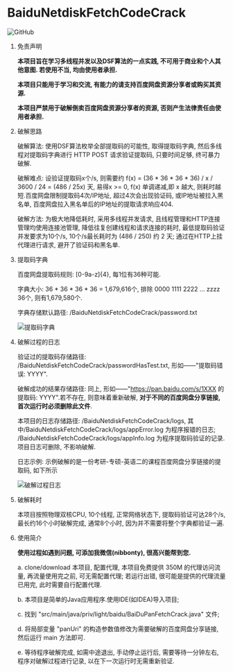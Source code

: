 # BaiduNetdiskFetchCodeCrack

![GitHub](https://img.shields.io/github/license/GuangPingLin/BaiduPanFetchCrack)

1. 免责声明

	**本项目旨在学习多线程并发以及DSF算法的一点实践, 不可用于商业和个人其他意图. 若使用不当, 均由使用者承担.**
	
	**本项目只能用于学习和交流, 有能力的请支持百度网盘资源分享者或购买其资源.**
	
	**本项目严禁用于破解倒卖百度网盘资源分享者的资源, 否则产生法律责任由使用者承担.**
	
2. 破解思路

	破解算法: 使用DSF算法枚举全部提取码的可能性, 取得提取码字典, 然后多线程对提取码字典进行 HTTP POST 请求验证提取码, 只要时间足够, 终可暴力破解.
	
	破解难点: 设验证提取码x个/s, 则需要约 f(x) = (36 * 36 * 36 * 36) / x / 3600 / 24 = (486 / 25x) 天, 易得x >= 0, f(x) 单调递减,即 x 越大, 则耗时越短.百度网盘限制提取码4次/IP地址, 超过4次会出现验证码, 或IP地址被拉入黑名单, 百度网盘拉入黑名单后的IP地址的提取请求响应404.

	破解方法: 为极大地降低耗时, 采用多线程并发请求, 且线程管理和HTTP连接管理均使用连接池管理, 降低往复创建线程和请求连接的耗时, 最低提取码验证并发要求为10个/s, 10个/s最长耗时为 (486 / 250) 约 2 天; 通过在HTTP上挂代理进行请求, 避开了验证码和黑名单.

3. 提取码字典

	百度网盘提取码规则: [0-9a-z]{4}, 每1位有36种可能.
	
	字典大小: 36 * 36 * 36 * 36 = 1,679,616个, 排除 0000 1111 2222 ... zzzz 36个, 则有1,679,580个.
	
	字典存储默认路径: /BaiduNetdiskFetchCodeCrack/password.txt
	
	![提取码字典](https://user-images.githubusercontent.com/43131785/162620894-bbc34322-4c6c-4062-a8c3-45729ba14a25.png)
	
4. 破解过程的日志

	验证过的提取码存储路径: /BaiduNetdiskFetchCodeCrack/passwordHasTest.txt, 形如——"提取码错误: YYYY".

	破解成功的结果存储路径: 同上, 形如——"https://pan.baidu.com/s/1XXX 的提取码: YYYY".若不存在, 则意味着重新破解, **对于不同的百度网盘分享链接, 首次运行时必须删除此文件**.
	
	本项目的日志存储路径: /BaiduNetdiskFetchCodeCrack/logs, 其中/BaiduNetdiskFetchCodeCrack/logs/appError.log 为程序报错的日志; /BaiduNetdiskFetchCodeCrack/logs/appInfo.log 为程序提取码验证的记录.项目日志可删除, 不影响破解.
	
	日志示例: 示例破解的是一份考研-专硕-英语二的课程百度网盘分享链接的提取码, 如下所示

	![破解过程日志](https://user-images.githubusercontent.com/43131785/162657406-1bb89502-e3f3-4118-b377-7cb3ba4ba1a4.png)

5. 破解耗时

	本项目按照物理双核CPU, 10个线程, 正常网络状态下, 提取码验证可达28个/s, 最长约16个小时破解完成, 通常8个小时, 因为并不需要将整个字典都验证一遍.
	
6. 使用简介

	**使用过程如遇到问题, 可添加我微信(nibbonty), 很高兴能帮到您.**

	a. clone/download 本项目, 配置代理, 本项目免费提供 350M 的代理访问流量, 再流量使用完之前, 可无需配置代理; 若运行出错, 很可能是提供的代理流量已用完, 此时需要自行配置代理.

	b. 本项目是简单的Java应用程序.使用IDE(如IDEA)导入项目;
	
	c. 找到 "src/main/java/priv/light/baidu/BaiDuPanFetchCrack.java" 文件;
	
	d. 将局部变量 "panUri" 的构造参数值修改为需要破解的百度网盘分享链接, 然后运行 main 方法即可.
	
	e. 等待程序破解完成, 如需中途退出, 手动停止运行后, 需要等待一分钟左右, 程序对破解过程进行记录, 以在下一次运行时无需重新验证.
	
